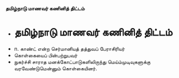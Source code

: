 **தமிழ்நாடு மாணவர் கணினித் திட்டம்**
- # தமிழ்நாடு மாணவர் கணினித் திட்டம்
- n. காண்ட் என்ற செர்மானியத் தத்துவப் பேராசிரியர்
- கொள்கையைப் பின்பற்றுபவர்
- நுகர்ச்சி சாராத மனக்கோட்பாடுகளிலிருந்து மெய்ம்முடிவுகளுக்கு வரவேண்டுமென்னும் கொள்கையினர்.

